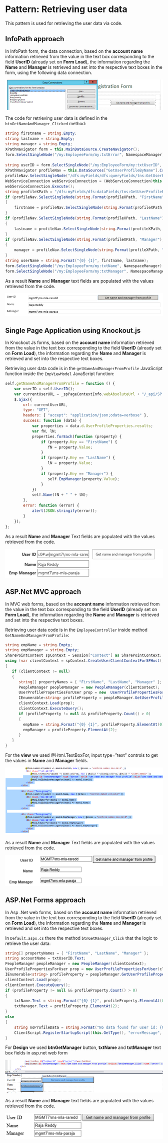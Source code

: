 # Pattern: Retrieving user data  #
This pattern is used for retrieving the user data via code.

## InfoPath approach ##
In InfoPath form, the data connection, based on the **account name** information retrieved from the value in the text box corresponding to the field **UserID** (already set on **Form Load**), the information regarding the **Name** and **Manager** is retrieved and set into the respective text boxes in the form, using the following data connection.


![](images/IP/P6_DataConnectionForUserInformation.png)

The code for retrieving user data is defined in the `btnGetNameAndManager_Clicked` method:

```C#
string firstname = string.Empty;
string lastname = string.Empty;
string manager = string.Empty;
XPathNavigator form = this.MainDataSource.CreateNavigator();
form.SelectSingleNode("/my:EmployeeForm/my:txtError", NamespaceManager).SetValue("");               

string userID = form.SelectSingleNode("/my:EmployeeForm/my:txtUserID", NamespaceManager).Value;
XPathNavigator profileNav = this.DataSources["GetUserProfileByName"].CreateNavigator();
profileNav.SelectSingleNode("/dfs:myFields/dfs:queryFields/tns:GetUserProfileByName/tns:AccountName", NamespaceManager).SetValue(userID);
WebServiceConnection webServiceConnection = (WebServiceConnection)this.DataConnections["GetUserProfileByName"];
webServiceConnection.Execute();
string profileXPath = "/dfs:myFields/dfs:dataFields/tns:GetUserProfileByNameResponse/tns:GetUserProfileByNameResult/tns:PropertyData/tns:Values/tns:ValueData/tns:Value[../../../tns:Name = '{0}']";
if (profileNav.SelectSingleNode(string.Format(profileXPath, "FirstName"), NamespaceManager) != null)
{
	firstname = profileNav.SelectSingleNode(string.Format(profileXPath, "FirstName"), NamespaceManager).Value;
}
if (profileNav.SelectSingleNode(string.Format(profileXPath, "LastName"), NamespaceManager) != null)
{
	lastname = profileNav.SelectSingleNode(string.Format(profileXPath, "LastName"), NamespaceManager).Value;
}
if (profileNav.SelectSingleNode(string.Format(profileXPath, "Manager"), NamespaceManager) != null)
{
	manager = profileNav.SelectSingleNode(string.Format(profileXPath, "Manager"), NamespaceManager).Value;
}
string userName = string.Format("{0} {1}", firstname, lastname);                
form.SelectSingleNode("/my:EmployeeForm/my:txtName", NamespaceManager).SetValue(userName);
form.SelectSingleNode("/my:EmployeeForm/my:txtManager", NamespaceManager).SetValue(manager);
```

As a result **Name** and **Manager** text fields are populated with the values retrieved from the code.

![](images/IP/P6_PopulatingNameAndManager.png)


## Single Page Application using Knockout.js ##
In Knockout Js forms, based on the **account name** information retrieved from the value in the text box corresponding to the field **UserID** (already set on **Form Load**), the information regarding the **Name** and **Manager** is retrieved and set into the respective text boxes.

Retrieving user data code is in the `getNameAndManagerFromProfile` JavaScript function inside the `EmpViewModel` JavaScript function:


```JavaScript
self.getNameAndManagerFromProfile = function () {
	var userID = self.UserID();
	var currentUserURL = _spPageContextInfo.webAbsoluteUrl + "/_api/SP.UserProfiles.PeopleManager/getpropertiesfor(@v)?@v='" + userID + "'&$select=UserProfileProperties";
	$.ajax({
		url: currentUserURL,
		type: "GET",
		headers: { "accept": "application/json;odata=verbose" },
		success: function (data) {
		  	var properties = data.d.UserProfileProperties.results;
		  	var fN, lN;
		  	properties.forEach(function (property) {
			  	if (property.Key == "FirstName") {
			       fN = property.Value;
			    }
				if (property.Key == "LastName") {
			       lN = property.Value;
			    }
				if (property.Key == "Manager") {
			       self.EmpManager(property.Value);
			    }
		    })	    
			self.Name(fN + " " + lN);	
		},
		error: function (error) {
	  		alert(JSON.stringify(error));
		} 
	});
};
```

As a result **Name** and **Manager** Text fields are populated with the values retrieved from the code.

![](images/KO/P6_PopulatingNameAndManager.png)
  

## ASP.Net MVC approach ##
In MVC web forms, based on the **account name** information retrieved from the value in the text box corresponding to the field **UserID** (already set on **Form Load**), the information regarding the **Name** and **Manager** is retrieved and set into the respective text boxes.

Retrieving user data code is in the `EmployeeController` inside method `GetNameAndManagerFromProfile`:

```C#
string empName = string.Empty;
string empManager = string.Empty;
SharePointContext spContext = Session["Context"] as SharePointContext;              
using (var clientContext = spContext.CreateUserClientContextForSPHost())
{
   if (clientContext != null)
   {
	  string[] propertyNames = { "FirstName", "LastName", "Manager" };
	  PeopleManager peopleManager = new PeopleManager(clientContext);
	  UserProfilePropertiesForUser prop = new  UserProfilePropertiesForUser(clientContext, userID, propertyNames);
	  IEnumerable<string> profileProperty = peopleManager.GetUserProfilePropertiesFor(prop);
	  clientContext.Load(prop);
	  clientContext.ExecuteQuery();
	  if (profileProperty != null && profileProperty.Count() > 0)
      {
		empName = string.Format("{0} {1}", profileProperty.ElementAt(0), profileProperty.ElementAt(1));
       	empManager = profileProperty.ElementAt(2);
      } 
   }           
}
```

For the **view** we used @Html.TextBoxFor, input type=”text” controls to get the values in **Name** and **Manager** fields.

![](images/MVC/P6_ButtonInputAndTextBoxControl.png)

As a result **Name** and **Manager** Text fields are populated with the values retrieved from the code.

![](images/MVC/P6_PopulatingNameAndManager.png)


## ASP.Net Forms approach ##
In Asp .Net web forms, based on the **account name** information retrieved from the value in the text box corresponding to the field **UserID** (already set on **Form Load**), the information regarding the **Name** and **Manager** is retrieved and set into the respective text boxes.

In `Default.aspx.cs` there the method `btnGetManager_Click` that the logic to retrieve the user data:

```C#
string[] propertyNames = { "FirstName", "LastName", "Manager" };
string accountName = txtUserID.Text;
PeopleManager peopleManager = new PeopleManager(clientContext);
UserProfilePropertiesForUser prop = new UserProfilePropertiesForUser(clientContext, accountName, propertyNames);
IEnumerable<string> profileProperty = peopleManager.GetUserProfilePropertiesFor(prop);
clientContext.Load(prop);
clientContext.ExecuteQuery();
if (profileProperty != null && profileProperty.Count() > 0)
{
	txtName.Text = string.Format("{0} {1}", profileProperty.ElementAt(0), profileProperty.ElementAt(1));
    txtManager.Text = profileProperty.ElementAt(2);
}
else
{
	string noProfileData = string.Format("No data found for user id: {0}", accountName.Replace(@"\",@"\\"));    	
	ClientScript.RegisterStartupScript(this.GetType(), "errorMessage", "alert('" + noProfileData + "');", true);
}
```

For **Design** we used **btnGetManager** button, **txtName** and **txtManager** text box fields in asp.net web form

![](images/Forms/P6_BtnGetManager.png)

As a result **Name** and **Manager** text fields are populated with the values retrieved from the code.

![](images/Forms/P6_PopulatingNameAndManager.png)